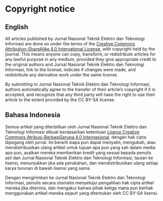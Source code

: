# Copyright notice

## English

All articles published by Jurnal Nasional Teknik Elektro dan Teknologi Informasi are done so under the terms of the [Creative Commons Attribution-ShareAlike 4.0 International License](https://creativecommons.org/licenses/by-sa/4.0/), with copyright held by the journal. This means anyone can copy, transform, or redistribute articles for any lawful purpose in any medium, provided they give appropriate credit to the original authors and Jurnal Nasional Teknik Elektro dan Teknologi Informasi, link to the license, indicate if changes were made, and redistribute any derivative work under the same license.

By submitting to Jurnal Nasional Teknik Elektro dan Teknologi Informasi, authors automatically agree to the transfer of their article’s copyright if it is accepted, and recognize that any third party will have the right to use their article to the extent provided by the CC BY-SA license.

## Bahasa Indonesia

Semua artikel yang diterbitkan oleh Jurnal Nasional Teknik Elektro dan Teknologi Informasi dibuat berdasarkan ketentuan [Lisensi Creative Commons Atribusi-BerbagiSerupa 4.0 Internasional](https://creativecommons.org/licenses/by-sa/4.0/), dengan hak cipta dipegang oleh jurnal. Ini berarti siapa pun dapat menyalin, mengubah, atau mendistribusikan ulang artikel untuk tujuan apa pun yang sah dalam media apa pun, asalkan mereka memberikan kredit yang sesuai kepada penulis asli dan Jurnal Nasional Teknik Elektro dan Teknologi Informasi, tautan ke lisensi, menunjukkan jika ada perubahan, dan mendistribusikan ulang setiap karya turunan di bawah lisensi yang sama.

Dengan mengirimkan ke Jurnal Nasional Teknik Elektro dan Teknologi Informasi, penulis secara otomatis menyetujui pengalihan hak cipta artikel mereka jika diterima, dan mengakui bahwa pihak ketiga mana pun berhak menggunakan artikel mereka sejauh yang ditentukan oleh CC BY-SA lisensi.
